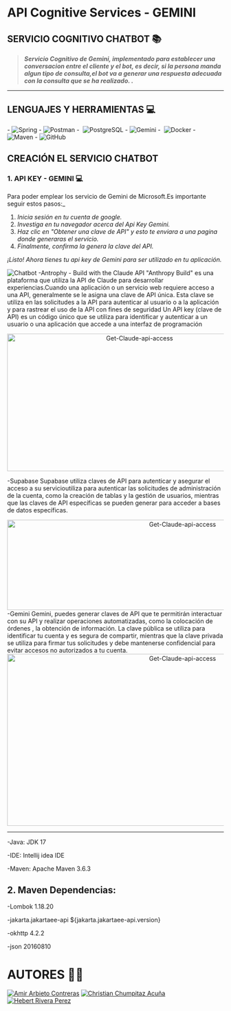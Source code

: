# API Cognitive Services - GEMINI
## SERVICIO COGNITIVO CHATBOT 📚
 
  > ***Servicio Cognitivo de Gemini, implementado para establecer una conversacion entre el cliente y el bot, es decir, si la persona manda algun tipo de consulta,el bot va a generar una respuesta adecuada con la consulta que se ha realizado. .***

---
## LENGUAJES Y HERRAMIENTAS 💻

-&#160;![Spring](http://img.shields.io/badge/-Spring-6DB33F?style=flat&logo=spring&logoColor=ffffff)
-&#160;![Postman](https://img.shields.io/badge/Postman-FF6C37?style=flat&logo=postman&logoColor=white)
-&#160; ![PostgreSQL](https://img.shields.io/badge/PostgreSQL-316192?style=flat&logo=postgresql&logoColor=white)
-&#160;![Gemini](https://img.shields.io/badge/Gemini-00DCFA?style=flat&logoColor=white&labelColor=00DCFA&logoWidth=20&logo=data:image/png;base64,iVBORw0KGgoAAAANSUhEUgAAABAAAAAQCAYAAAAf8/9hAAABFklEQVR42mL8//8/AwAIgbA5j4URIBPzBwCJ8yMlPgG+ENoG2hyyGyGgD6P8ZKIrHwGE4TgCrBTKdkRgg/IjNxBOEC0E7I3lQ6J+mAp5C6kGe0PsoD1QC7P6kniTQzsgTktR+hhsINmFgTlohl+pB10E5HZZBvTkg7nZhF3ySx/gaOjo6hpZGRQwFY0YhE0NoIgPqqwLK6UAc3YxmGm5QCrZtQmiqgBbLZmNG2dQGpXWg9nLSBxyqkNsHVUgG0dhDMWsQdlI8FEX2CkllAem/2QKgE0uLYE5f8gPCKUIOSF1AsMclNsQ5gOm9BEOB6UIbKiPipbgUouHDEZQQ5UIF7JTofgSR4FgNOocIBk1uC0XGVCF4UkkzF0soF80Qe50F3YChRiABDyx9BXplrUgAAAABJRU5ErkJggg==)
-&#160; ![Docker](https://img.shields.io/badge/Docker-2496ED?style=flat&logo=docker&logoColor=white)
-&#160; ![Maven](https://img.shields.io/badge/Maven-C71A36?style=flat&logo=apache-maven&link=hhttps://github.com/Quananhle/Java-Web-Developer)
-&#160;![GitHub](https://img.shields.io/badge/GitHub-100000?style=flat&logo=github&logoColor=white)

## CREACIÓN EL SERVICIO CHATBOT
### 1. API KEY - GEMINI 💻

Para poder emplear los servicio de Gemini de Microsoft.Es importante seguir estos pasos:_

1. _Inicia sesión en tu cuenta de google._
2. _Investiga en tu navegador acerca del Api Key Gemini._
3. _Haz clic en "Obtener una clave de API" y esto te enviara a una pagina donde generaras el servicio._
4. _Finalmente, confirma la genera la clave del API._

_¡Listo! Ahora tienes tu api key de Gemini para ser utilizado en tu aplicación._

![Chatbot](https://imgur.com/gallery/api-key-9b9lqp6)
-Antrophy - Build with the Claude API
"Anthropy Build" es una plataforma que utiliza la API de Claude para desarrollar experiencias.Cuando una aplicación o un servicio web requiere acceso a una API, 
generalmente se le asigna una clave de API única. Esta clave se utiliza en las solicitudes a la API para autenticar al usuario o a la aplicación y para rastrear 
el uso de la API con fines de seguridad 
Un API key (clave de API) es un código único que se utiliza para identificar y autenticar a un usuario o una aplicación que accede a una interfaz de programación 

<div style="text-align:center;">
    <img src="https://github.com/ChristianChumpitazAcuna/Assistant/assets/111783609/dd5b15c8-feb0-4f20-ade7-ab4746cff5f0" alt="Get-Claude-api-access" width="600" height="320">
</div>

-Supabase
Supabase utiliza claves de API para autenticar y asegurar el acceso a su servicioutiliza para autenticar las solicitudes de administración de la cuenta, como la creación 
de tablas y la gestión de usuarios, mientras que las claves de API específicas se pueden generar para acceder a bases de datos específicas.

<div style="text-align:center;">
<img src="https://github.com/ChristianChumpitazAcuna/Assistant/assets/111783609/9c624f92-cf94-42fb-89f9-bd6c8ee04c6b" alt="Get-Claude-api-access" width="800" height="210">
</div>
-Gemini
Gemini, puedes generar claves de API que te permitirán interactuar con su API y realizar operaciones automatizadas, como la colocación de órdenes , la obtención de información.
La clave pública se utiliza para identificar tu cuenta y es segura de compartir, mientras que la clave privada se utiliza para firmar tus solicitudes y debe mantenerse 
confidencial para evitar accesos no autorizados a tu cuenta.

<div style="text-align:center;">
<img src="https://github.com/ChristianChumpitazAcuna/Assistant/assets/111783609/da8f681a-fbb6-4a3c-8db0-9992818a5fc8" alt="Get-Claude-api-access" width="800" height="400">
</div>

---

-Java: JDK 17

-IDE: Intellij idea IDE 

-Maven: Apache Maven 3.6.3

## 2. Maven Dependencias:

-Lombok 1.18.20

-jakarta.jakartaee-api ${jakarta.jakartaee-api.version}

-okhttp 4.2.2

-json 20160810

# AUTORES 🧑‍💻
[![Amir Arbieto Contreras](https://img.shields.io/badge/GitHub-Amir%20Arbierto%20Contreras-blue?logo=github)](https://github.com/AmirArbieto)
[![Christian Chumpitaz Acuña](https://img.shields.io/badge/GitHub-Christian%20Chumpitaz%20Acuña-blue?logo=github)](https://github.com/ChristianChumpitazAcuna)
[![Hebert Rivera Perez](https://img.shields.io/badge/GitHub-Hebert%20Rivera%20Perez-blue?logo=github)](https://github.com/Harp09)
